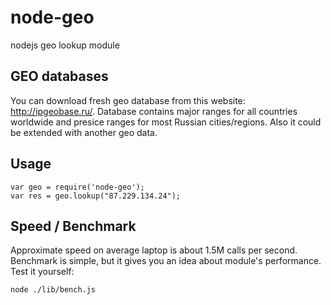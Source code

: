 node-geo
========

nodejs geo lookup module

## GEO databases

You can download fresh geo database from this website: http://ipgeobase.ru/.
Database contains major ranges for all countries worldwide and presice ranges for most Russian cities/regions.
Also it could be extended with another geo data.

## Usage

	var geo = require('node-geo');
	var res = geo.lookup("87.229.134.24");

## Speed / Benchmark

Approximate speed on average laptop is about 1.5M calls per second. Benchmark is simple, but it gives you an idea about module's performance. Test it yourself:

	node ./lib/bench.js

